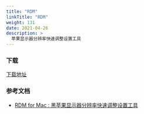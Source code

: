 ```yaml
---
title: "RDM"
linkTitle: "RDM"
weight: 131
date: 2021-04-26
description: >
  苹果显示器分辨率快速调整设置工具
---
```


### 下载

[下载地址](http://avi.alkalay.net/software/RDM/)

### 参考文档

- [RDM for Mac : 黑苹果显示器分辨率快速调整设置工具](https://www.macsofter.com/16746.html)

